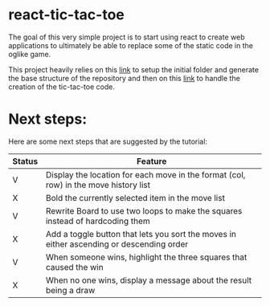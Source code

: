 # react-tic-tac-toe

The goal of this very simple project is to start using react to create web applications to ultimately be able to replace some of the static code in the oglike game.

This project heavily relies on this [link](https://create-react-app.dev/docs/getting-started) to setup the initial folder and generate the base structure of the repository and then on this [link](https://reactjs.org/tutorial/tutorial.html) to handle the creation of the tic-tac-toe code.

# Next steps:

Here are some next steps that are suggested by the tutorial:

| Status | Feature |
| --- | --- |
| V | Display the location for each move in the format (col, row) in the move history list |
| X | Bold the currently selected item in the move list |
| V | Rewrite Board to use two loops to make the squares instead of hardcoding them |
| X | Add a toggle button that lets you sort the moves in either ascending or descending order |
| V | When someone wins, highlight the three squares that caused the win |
| X | When no one wins, display a message about the result being a draw |
